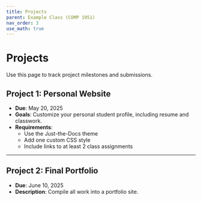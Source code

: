 ```yaml
---
title: Projects
parent: Example Class (COMP 1951)
nav_order: 3
use_math: true
---
```


# Projects

Use this page to track project milestones and submissions.

## Project 1: Personal Website

- **Due**: May 20, 2025  
- **Goals**: Customize your personal student profile, including resume and classwork.
- **Requirements**:
  - Use the Just-the-Docs theme
  - Add one custom CSS style
  - Include links to at least 2 class assignments

---

## Project 2: Final Portfolio

- **Due**: June 10, 2025  
- **Description**: Compile all work into a portfolio site.